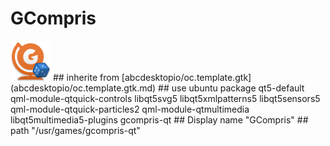 # GCompris
<img src='icons/gcompris.svg' height='64px' width='64px'>
## inherite from
[abcdesktopio/oc.template.gtk](abcdesktopio/oc.template.gtk.md)
## use ubuntu package
qt5-default qml-module-qtquick-controls libqt5svg5 libqt5xmlpatterns5 libqt5sensors5 qml-module-qtquick-particles2 qml-module-qtmultimedia libqt5multimedia5-plugins gcompris-qt
## Display name
"GCompris"
## path
"/usr/games/gcompris-qt"
